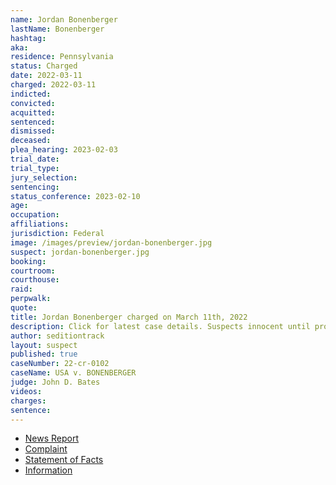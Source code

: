 ```yaml
---
name: Jordan Bonenberger
lastName: Bonenberger
hashtag:
aka:
residence: Pennsylvania
status: Charged
date: 2022-03-11
charged: 2022-03-11
indicted:
convicted:
acquitted:
sentenced:
dismissed:
deceased:
plea_hearing: 2023-02-03
trial_date:
trial_type:
jury_selection:
sentencing:
status_conference: 2023-02-10
age:
occupation:
affiliations:
jurisdiction: Federal
image: /images/preview/jordan-bonenberger.jpg
suspect: jordan-bonenberger.jpg
booking:
courtroom:
courthouse:
raid:
perpwalk:
quote:
title: Jordan Bonenberger charged on March 11th, 2022
description: Click for latest case details. Suspects innocent until proven guilty.
author: seditiontrack
layout: suspect
published: true
caseNumber: 22-cr-0102
caseName: USA v. BONENBERGER
judge: John D. Bates
videos:
charges:
sentence:
---
```

- [News Report](https://triblive.com/local/regional/cranberry-man-charged-for-alleged-involvement-in-jan-6-capitol-attack/)
- [Complaint](https://www.justice.gov/usao-dc/case-multi-defendant/file/1485601/download)
- [Statement of Facts](https://www.justice.gov/usao-dc/case-multi-defendant/file/1485606/download)
- [Information](https://extremism.gwu.edu/sites/g/files/zaxdzs2191/f/Melanie%20Archer%20and%20Jordan%20Bonenberger%20Information.pdf)
